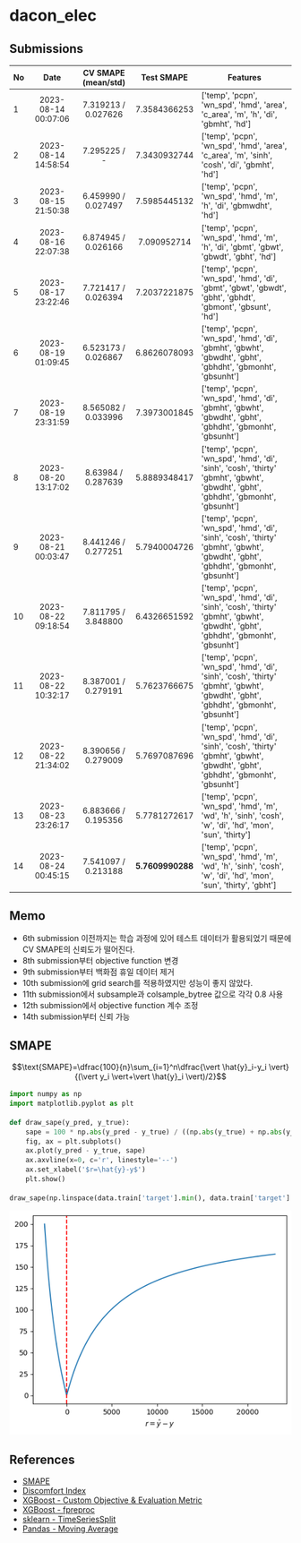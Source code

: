 # dacon_elec
## Submissions
| No |         Date         | CV SMAPE (mean/std) |    Test SMAPE    | Features                                                                                                                             |
|----|:--------------------:|:-------------------:|:----------------:|--------------------------------------------------------------------------------------------------------------------------------------|
| 1  | 2023-08-14 00:07:06  | 7.319213 / 0.027626 |   7.3584366253   | ['temp', 'pcpn', 'wn_spd', 'hmd', 'area', 'c_area', 'm', 'h', 'di', 'gbmht', 'hd']                                                   |
| 2  | 2023-08-14 14:58:54  |    7.295225 / -     |   7.3430932744   | ['temp', 'pcpn', 'wn_spd', 'hmd', 'area', 'c_area', 'm', 'sinh', 'cosh', 'di', 'gbmht', 'hd']                                        |
| 3  | 2023-08-15 21:50:38  | 6.459990 / 0.027497 |   7.5985445132   | ['temp', 'pcpn', 'wn_spd', 'hmd', 'm', 'h', 'di', 'gbmwdht', 'hd']                                                                   |
| 4  | 2023-08-16 22:07:38  | 6.874945 / 0.026166 |   7.090952714    | ['temp', 'pcpn', 'wn_spd', 'hmd', 'm', 'h', 'di', 'gbmt', 'gbwt', 'gbwdt', 'gbht', 'hd']                                             |
| 5  | 2023-08-17 23:22:46  | 7.721417 / 0.026394 |   7.2037221875   | ['temp', 'pcpn', 'wn_spd', 'hmd', 'di', 'gbmt', 'gbwt', 'gbwdt', 'gbht', 'gbhdt', 'gbmont', 'gbsunt', 'hd']                          |
| 6  | 2023-08-19 01:09:45  | 6.523173 / 0.026867 |   6.8626078093   | ['temp', 'pcpn', 'wn_spd', 'hmd', 'di', 'gbmht', 'gbwht', 'gbwdht', 'gbht', 'gbhdht', 'gbmonht', 'gbsunht']                          |
| 7  | 2023-08-19 23:31:59  | 8.565082 / 0.033996 |   7.3973001845   | ['temp', 'pcpn', 'wn_spd', 'hmd', 'di', 'gbmht', 'gbwht', 'gbwdht', 'gbht', 'gbhdht', 'gbmonht', 'gbsunht']                          |
| 8  | 2023-08-20 13:17:02  | 8.63984 / 0.287639  |   5.8889348417   | ['temp', 'pcpn', 'wn_spd', 'hmd', 'di', 'sinh', 'cosh', 'thirty' 'gbmht', 'gbwht', 'gbwdht', 'gbht', 'gbhdht', 'gbmonht', 'gbsunht'] |
| 9  | 2023-08-21 00:03:47	 | 8.441246 / 0.277251 |   5.7940004726   | ['temp', 'pcpn', 'wn_spd', 'hmd', 'di', 'sinh', 'cosh', 'thirty' 'gbmht', 'gbwht', 'gbwdht', 'gbht', 'gbhdht', 'gbmonht', 'gbsunht'] |
| 10 | 2023-08-22 09:18:54	 | 7.811795 / 3.848800 |   6.4326651592   | ['temp', 'pcpn', 'wn_spd', 'hmd', 'di', 'sinh', 'cosh', 'thirty' 'gbmht', 'gbwht', 'gbwdht', 'gbht', 'gbhdht', 'gbmonht', 'gbsunht'] |
| 11 | 2023-08-22 10:32:17	 | 8.387001 / 0.279191 |   5.7623766675   | ['temp', 'pcpn', 'wn_spd', 'hmd', 'di', 'sinh', 'cosh', 'thirty' 'gbmht', 'gbwht', 'gbwdht', 'gbht', 'gbhdht', 'gbmonht', 'gbsunht'] |
| 12 | 2023-08-22 21:34:02	 | 8.390656 / 0.279009 |   5.7697087696   | ['temp', 'pcpn', 'wn_spd', 'hmd', 'di', 'sinh', 'cosh', 'thirty' 'gbmht', 'gbwht', 'gbwdht', 'gbht', 'gbhdht', 'gbmonht', 'gbsunht'] |
| 13 | 2023-08-23 23:26:17	 | 6.883666 / 0.195356 |   5.7781272617   | ['temp', 'pcpn', 'wn_spd', 'hmd', 'm', 'wd', 'h', 'sinh', 'cosh', 'w', 'di', 'hd', 'mon', 'sun', 'thirty']                           |
| 14 | 2023-08-24 00:45:15	 | 7.541097 / 0.213188 | **5.7609990288** | ['temp', 'pcpn', 'wn_spd', 'hmd', 'm', 'wd', 'h', 'sinh', 'cosh', 'w', 'di', 'hd', 'mon', 'sun', 'thirty', 'gbht']                   |

## Memo
- 6th submission 이전까지는 학습 과정에 있어 테스트 데이터가 활용되었기 때문에 CV SMAPE의 신뢰도가 떨어진다.
- 8th submission부터 objective function 변경
- 9th submission부터 백화점 휴일 데이터 제거
- 10th submission에 grid search를 적용하였지만 성능이 좋지 않았다.
- 11th submission에서 subsample과 colsample_bytree 값으로 각각 0.8 사용
- 12th submission에서 objective function 계수 조정
- 14th submission부터 신뢰 가능

## SMAPE
$$\text{SMAPE}=\dfrac{100}{n}\sum_{i=1}^n\dfrac{\vert \hat{y}_i-y_i \vert}{(\vert y_i \vert+\vert \hat{y}_i \vert)/2}$$
```python
import numpy as np
import matplotlib.pyplot as plt

def draw_sape(y_pred, y_true):
    sape = 100 * np.abs(y_pred - y_true) / ((np.abs(y_true) + np.abs(y_pred)) / 2)
    fig, ax = plt.subplots()
    ax.plot(y_pred - y_true, sape)
    ax.axvline(x=0, c='r', linestyle='--')
    ax.set_xlabel('$r=\hat{y}-y$')
    plt.show()

draw_sape(np.linspace(data.train['target'].min(), data.train['target'].max(), 1000), data.train['target'].mean())
```
![](./figures/smape.png)

## References
- [SMAPE](https://en.wikipedia.org/wiki/Symmetric_mean_absolute_percentage_error)
- [Discomfort Index](https://news.samsungdisplay.com/32491)
- [XGBoost - Custom Objective & Evaluation Metric](https://xgboost.readthedocs.io/en/stable/tutorials/custom_metric_obj.html)
- [XGBoost - fpreproc](https://xgboost.readthedocs.io/en/stable/python/examples/cross_validation.html)
- [sklearn - TimeSeriesSplit](https://scikit-learn.org/stable/modules/generated/sklearn.model_selection.TimeSeriesSplit.html)
- [Pandas - Moving Average](https://pandas.pydata.org/docs/reference/api/pandas.DataFrame.rolling.html)
